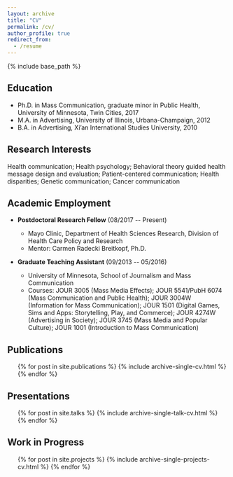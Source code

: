 ```yaml
---
layout: archive
title: "CV"
permalink: /cv/
author_profile: true
redirect_from:
  - /resume
---
```


{% include base_path %}

Education
------
* Ph.D. in Mass Communication, graduate minor in Public Health, University of Minnesota, Twin Cities, 2017
* M.A. in Advertising, University of Illinois, Urbana-Champaign, 2012
* B.A. in Advertising, Xi’an International Studies University, 2010

Research Interests
------
Health communication; Health psychology; Behavioral theory guided health message design and evaluation; Patient-centered communication; Health disparities; Genetic communication; Cancer communication 

Academic Employment
------
* **Postdoctoral Research Fellow** (08/2017 -- Present)  
  * Mayo Clinic, Department of Health Sciences Research, Division of Health Care Policy and Research
  * Mentor: Carmen Radecki Breitkopf, Ph.D.

* **Graduate Teaching Assistant** (09/2013 -- 05/2016)
  * University of Minnesota, School of Journalism and Mass Communication
  * Courses: JOUR 3005 (Mass Media Effects); JOUR 5541/PubH 6074 (Mass Communication and Public Health); 
JOUR 3004W (Information for Mass Communication); JOUR 1501 (Digital Games, Sims and Apps: Storytelling, Play, and Commerce); JOUR 4274W (Advertising in Society); JOUR 3745 (Mass Media and Popular Culture); JOUR 1001 (Introduction to Mass Communication)

Publications
------
  <ul>{% for post in site.publications %}
    {% include archive-single-cv.html %}
  {% endfor %}</ul>
  
Presentations
------
  <ul>{% for post in site.talks %}
    {% include archive-single-talk-cv.html %}
  {% endfor %}</ul>

Work in Progress
------
  <ul>{% for post in site.projects %}
    {% include archive-single-projects-cv.html %}
  {% endfor %}</ul>

